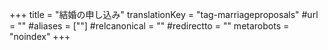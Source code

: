 +++
title = "結婚の申し込み"
translationKey = "tag-marriageproposals"
#url = ""
#aliases = [""]
#relcanonical = ""
#redirectto = ""
metarobots = "noindex"
+++
